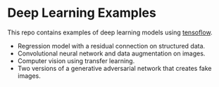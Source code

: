 # Deep Learning Examples
This repo contains examples of deep learning models using [tensoflow](https://www.tensorflow.org/).
* Regression model with a residual connection on structured data.
* Convolutional neural network and data augmentation on images.
* Computer vision using transfer learning.
* Two versions of a generative adversarial network that creates fake images.